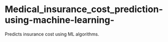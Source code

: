 # Medical_insurance_cost_prediction-using-machine-learning-
Predicts insurance cost using ML algorithms.
